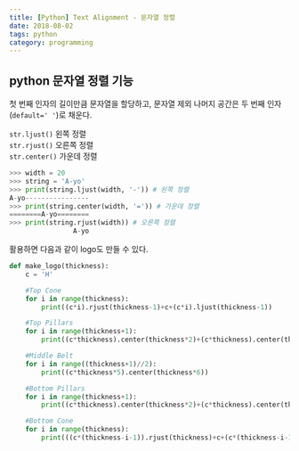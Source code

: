 ```yaml
---
title: [Python] Text Alignment - 문자열 정렬
date: 2018-08-02
tags: python
category: programming
---
```


## python 문자열 정렬 기능
첫 번째 인자의 길이만큼 문자열을 할당하고, 문자열 제외 나머지 공간은 두 번째 인자(`default=' '`)로 채운다.

`str.ljust()` 왼쪽 정렬 <br>
`str.rjust()` 오른쪽 정렬 <br>
`str.center()` 가운데 정렬 <br>


```python
>>> width = 20
>>> string = 'A-yo'
>>> print(string.ljust(width, '-')) # 왼쪽 정렬
A-yo----------------
>>> print(string.center(width, '=')) # 가운데 정렬
========A-yo========
>>> print(string.rjust(width)) # 오른쪽 정렬
                A-yo

```

활용하면 다음과 같이 logo도 만들 수 있다.

```python
def make_logo(thickness):
    c = 'H'

    #Top Cone
    for i in range(thickness):
        print((c*i).rjust(thickness-1)+c+(c*i).ljust(thickness-1))

    #Top Pillars
    for i in range(thickness+1):
        print((c*thickness).center(thickness*2)+(c*thickness).center(thickness*6))

    #Middle Belt
    for i in range((thickness+1)//2):
        print((c*thickness*5).center(thickness*6))    

    #Bottom Pillars
    for i in range(thickness+1):
        print((c*thickness).center(thickness*2)+(c*thickness).center(thickness*6))    

    #Bottom Cone
    for i in range(thickness):
        print(((c*(thickness-i-1)).rjust(thickness)+c+(c*(thickness-i-1)).ljust(thickness)).rjust(thickness*6))
```
